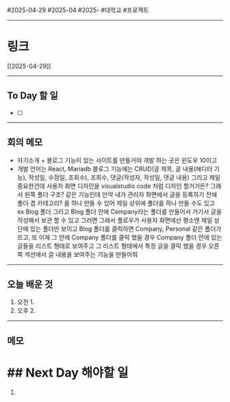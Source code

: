 #2025-04-29 #2025-04 #2025- 
#대학교 #프로젝트


------
# 링크 
[[2025-04-29]]

---
## To Day 할 일
- [ ] 
---
## 회의 메모
- 자기소개 + 블로그 기능이 있는 사이트를 만들거야 개발 하는 곳은 윈도우 10이고 
- 개발 언어는 React, Mariadb 
블로그 기능에는 CRUD(글 제목, 글 내용(에디터 기능), 작성일, 수정일, 조회수), 조회수, 댓글(작성자, 작성일, 댓글 내용) 그리고 제일 중요한건데 사용자 화면 디자인을 visualstudio code 처럼 디자인 할거거든? 그래서 왼쪽 폴더 구조? 같은 기능인데 
만약 내가 관리자 화면에서 글을 등록하기 전에 폴더 겸 카테고리? 를 하나 만들 수 있어
제일 상위에 폴더를 하나 만들 수도 있고 ex Blog 폴더 
그리고 Blog 폴더 안에 Company라는 폴더를 만들어서 거기서 글을 작성해서 보관 할 수 있고 그러면 그래서 플로우가 사용자 화면에선 평소엔 제일 상단에 있는 폴더만 보이고 
Blog 폴더를 클릭하면 Company, Personal 같은 폴더가 뜨고, 또 이제 그 안에 Company 폴더를 클릭 했을 경우 Company 폴더 안에 있는 글들을 리스트 형태로 보여주고 그 리스트 형태에서 특정 글을 클릭 했을 경우 오른쪽 섹션에서 글 내용을 보여주는 기능을 만들어줘 

---
## 오늘 배운 것
1. 오전
    1. 
2. 오후
    2. 
---
## 메모


# ## Next Day 해야할 일
1. 
